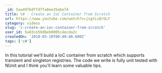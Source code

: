 ```yaml
---
_id: 5aa497bdffd7fa0ee35abe74
title: C# - Create an IoC Container from Scratch
url: https://www.youtube.com/watch?v=jsgtLvQrGLY
category: videos
slug: 'c-create-an-ioc-container-from-scratch'
user_id: 5a83ce59d6eb0005c4ecda2c
createdOn: '2018-03-10T00:49:40.600Z'
tags: ['c#']
---
```


In this tutorial we’ll build a IoC container from scratch which supports transient and singleton registries. The code we write is fully unit tested with NUnit and I think you’ll learn some valuable tips. 
